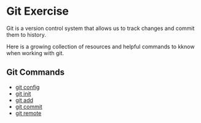 # Git Exercise

Git is a version control system that allows us to track changes and commit them to history.

Here is a growing collection of resources and helpful commands to kknow when working with git.

## Git Commands
- [git config](./Commands/Config.md)
- [git init](./Commands/Init.md)
- [git add](./Commands/Add.md)
- [git commit](./Commands/Commit.md)
- [git remote](./Commands/Remote.md)